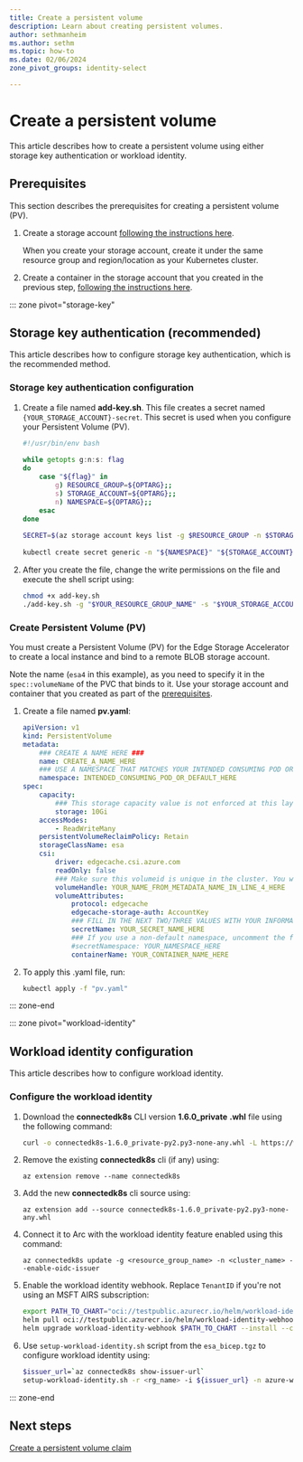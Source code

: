 ```yaml
---
title: Create a persistent volume
description: Learn about creating persistent volumes.
author: sethmanheim
ms.author: sethm
ms.topic: how-to
ms.date: 02/06/2024
zone_pivot_groups: identity-select

---
```


# Create a persistent volume

This article describes how to create a persistent volume using either storage key authentication or workload identity.

## Prerequisites

This section describes the prerequisites for creating a persistent volume (PV).

1. Create a storage account [following the instructions here](/azure/storage/common/storage-account-create?tabs=azure-portal).

   When you create your storage account, create it under the same resource group and region/location as your Kubernetes cluster.

1. Create a container in the storage account that you created in the previous step, [following the instructions here](/azure/storage/blobs/storage-quickstart-blobs-portal#create-a-container).

::: zone pivot="storage-key"
## Storage key authentication (recommended)

This article describes how to configure storage key authentication, which is the recommended method.

### Storage key authentication configuration

1. Create a file named **add-key.sh**. This file creates a secret named `{YOUR_STORAGE_ACCOUNT}-secret`. This secret is used when you configure your Persistent Volume (PV).

   ```bash
   #!/usr/bin/env bash
    
   while getopts g:n:s: flag
   do
       case "${flag}" in
           g) RESOURCE_GROUP=${OPTARG};;
           s) STORAGE_ACCOUNT=${OPTARG};;
           n) NAMESPACE=${OPTARG};;
       esac
   done
    
   SECRET=$(az storage account keys list -g $RESOURCE_GROUP -n $STORAGE_ACCOUNT --query [0].value --output tsv)
    
   kubectl create secret generic -n "${NAMESPACE}" "${STORAGE_ACCOUNT}"-secret --from-literal=azurestorageaccountkey="${SECRET}" --from-literal=azurestorageaccountname="${STORAGE_ACCOUNT}"
   ```

1. After you create the file, change the write permissions on the file and execute the shell script using:

   ```bash
   chmod +x add-key.sh
   ./add-key.sh -g "$YOUR_RESOURCE_GROUP_NAME" -s "$YOUR_STORAGE_ACCOUNT_NAME" -n "$YOUR_KUBERNETES_NAMESPACE"
   ```

### Create Persistent Volume (PV)

You must create a Persistent Volume (PV) for the Edge Storage Accelerator to create a local instance and bind to a remote BLOB storage account.  

Note the name (`esa4` in this example), as you need to specify it in the `spec::volumeName` of the PVC that binds to it. Use your storage account and container that you created as part of the [prerequisites](#prerequisites).

1. Create a file named **pv.yaml**:

   ```yaml
   apiVersion: v1
   kind: PersistentVolume
   metadata:
       ### CREATE A NAME HERE ###
       name: CREATE_A_NAME_HERE
       ### USE A NAMESPACE THAT MATCHES YOUR INTENDED CONSUMING POD OR "DEFAULT" ###
       namespace: INTENDED_CONSUMING_POD_OR_DEFAULT_HERE
   spec:
       capacity:
           ### This storage capacity value is not enforced at this layer. ###
           storage: 10Gi
       accessModes:
           - ReadWriteMany
       persistentVolumeReclaimPolicy: Retain
       storageClassName: esa
       csi:
           driver: edgecache.csi.azure.com
           readOnly: false
           ### Make sure this volumeid is unique in the cluster. You will need to specify it in the spec::volumeName of the PVC. ###
           volumeHandle: YOUR_NAME_FROM_METADATA_NAME_IN_LINE_4_HERE
           volumeAttributes:
               protocol: edgecache
               edgecache-storage-auth: AccountKey
               ### FILL IN THE NEXT TWO/THREE VALUES WITH YOUR INFORMATION ###
               secretName: YOUR_SECRET_NAME_HERE
               ### If you use a non-default namespace, uncomment the following line and add your namespace. ###
               #secretNamespace: YOUR_NAMESPACE_HERE
               containerName: YOUR_CONTAINER_NAME_HERE
   ```

1. To apply this .yaml file, run:

   ```bash
   kubectl apply -f "pv.yaml"
   ```

::: zone-end

::: zone pivot="workload-identity"
## Workload identity configuration

This article describes how to configure workload identity.

### Configure the workload identity

1. Download the **connectedk8s** CLI version **1.6.0_private** **.whl** file using the following command:

   ```bash
   curl -o connectedk8s-1.6.0_private-py2.py3-none-any.whl -L https://workloadidentityclirepo.blob.core.windows.net/connectedk8swhl/connectedk8s-1.6.0_private-py2.py3-none-any.whl
   ```

1. Remove the existing **connectedk8s** cli (if any) using:

   ```azurecli
   az extension remove --name connectedk8s
   ```

1. Add the new **connectedk8s** cli source using:

   ```azurecli
   az extension add --source connectedk8s-1.6.0_private-py2.py3-none-any.whl
   ```

1. Connect it to Arc with the workload identity feature enabled using this command:

   ```azurecli
   az connectedk8s update -g <resource_group_name> -n <cluster_name> --enable-oidc-issuer
   ```

1. Enable the workload identity webhook. Replace `TenantID` if you're not using an MSFT AIRS subscription:

    ```bash
    export PATH_TO_CHART="oci://testpublic.azurecr.io/helm/workload-identity-webhook"
    helm pull oci://testpublic.azurecr.io/helm/workload-identity-webhook --version 1.0.0
    helm upgrade workload-identity-webhook $PATH_TO_CHART --install --create-namespace --namespace azure-workload-identity-system --set azureTenantID="72f988bf-86f1-41af-91ab-2d7cd011db47" --set isArcEnabledCluster="true"
    ```

1. Use `setup-workload-identity.sh` script from the `esa_bicep.tgz` to configure workload identity using:

    ```bash
    $issuer_url=`az connectedk8s show-issuer-url`
    setup-workload-identity.sh -r <rg_name> -i ${issuer_url} -n azure-workload-identity-system
    ```

::: zone-end

## Next steps

[Create a persistent volume claim](create-pvc.md)
